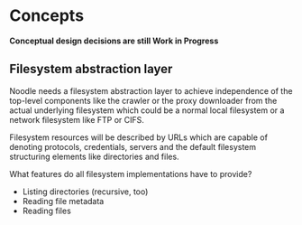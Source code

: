Concepts
========

**Conceptual design decisions are still Work in Progress**

Filesystem abstraction layer
----------------------------

Noodle needs a filesystem abstraction layer to achieve independence
of the top-level components like the crawler or the proxy downloader
from the actual underlying filesystem which could be a normal local
filesystem or a network filesystem like FTP or CIFS.

Filesystem resources will be described by URLs which are capable of
denoting protocols, credentials, servers and the default filesystem
structuring elements like directories and files.

What features do all filesystem implementations have to provide?

* Listing directories (recursive, too)
* Reading file metadata
* Reading files

